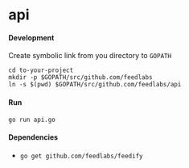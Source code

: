 api
===

#### Development
Create symbolic link from you directory to `GOPATH`
```
cd to-your-project
mkdir -p $GOPATH/src/github.com/feedlabs
ln -s $(pwd) $GOPATH/src/github.com/feedlabs/api
```

#### Run
`go run api.go`

#### Dependencies
* `go get github.com/feedlabs/feedify`
